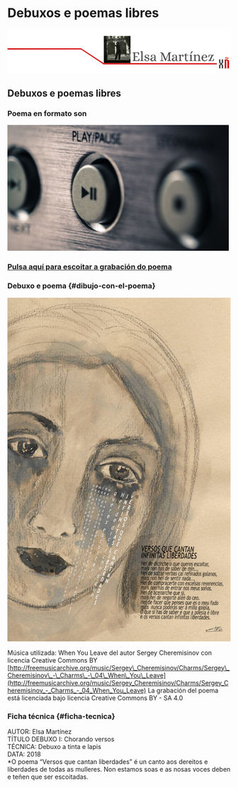 # Debuxos e poemas libres

![](.gitbook/assets/image%20%2857%29.png)

## Debuxos e poemas libres

### Poema en formato son

![](.gitbook/assets/image%20%2839%29.png)

###  [Pulsa aquí para escoitar a grabación do poema](https://youtu.be/qw3JM3t8cfY?t=45)​

### Debuxo e poema {#dibujo-con-el-poema}

![&quot;Chorando versos&quot; de Elsa Mart&#xED;nez - Creative Commons BY - SA 4.0](.gitbook/assets/image%20%2851%29.png)

 Música utilizada: When You Leave del autor Sergey Cheremisinov con licencia Creative Commons BY [http://freemusicarchive.org/music/Sergey\_Cheremisinov/Charms/Sergey\_Cheremisinov\_-\_Charms\_-\_04\_When\_You\_Leave](http://freemusicarchive.org/music/Sergey_Cheremisinov/Charms/Sergey_Cheremisinov_-_Charms_-_04_When_You_Leave) La grabación del poema está licenciada bajo licencia Creative Commons BY - SA 4.0

### Ficha técnica {#ficha-tecnica}

AUTOR: Elsa Martínez  
TÍTULO DEBUXO I: Chorando versos  
TÉCNICA: Debuxo a tinta e lapis  
DATA: 2018   
\*O poema “Versos que cantan liberdades” é un canto aos dereitos e liberdades de todas as mulleres. Non estamos soas e as nosas voces deben e teñen que ser escoitadas.



